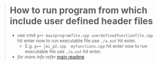 > # How to run program from which include user defined header files
>    - use cmd ``g++ mainprogramfile.cpp userdefinedfunctionfile.cpp`` hit enter now to run executable file use ``./a.out`` hit enter.
>       - E.g. ``g++ jmi_p2.cpp  myfunctions.cpp`` hit enter now to run executable file use ``./a.out`` hit enter.
>    - *for more info refer* [main readme](https://github.com/wasitshafi/JMI-MCA/tree/master/II-sem/c%2B%2B)

